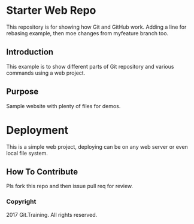 # Starter Web Repo

This repository is for showing how Git and GitHub work.
Adding a line for rebasing example, then moe changes from myfeature branch too.

## Introduction

This example is to show different parts of Git repository and various commands using a web project.

## Purpose

Sample website with plenty of files for demos.

# Deployment

This is a simple web project, deploying can be on any web server or even local file system.

## How To Contribute

Pls fork this repo and then issue pull req for review.

### Copyright

2017 Git.Training. All rights reserved.